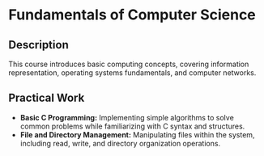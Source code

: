 # Fundamentals of Computer Science

## Description
This course introduces basic computing concepts, covering information representation, operating systems fundamentals, and computer networks.

## Practical Work
- **Basic C Programming:** Implementing simple algorithms to solve common problems while familiarizing with C syntax and structures.
- **File and Directory Management:** Manipulating files within the system, including read, write, and directory organization operations.

